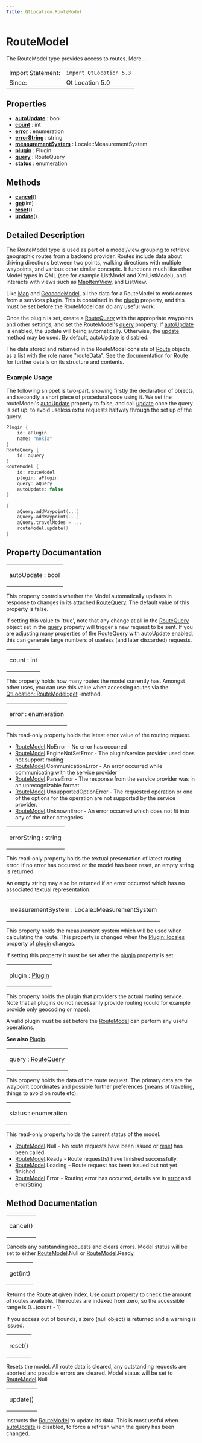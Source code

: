 ```yaml
---
Title: QtLocation.RouteModel
---
```

        
RouteModel
==========

<span class="subtitle"></span>
The RouteModel type provides access to routes. More...

|                   |                         |
|-------------------|-------------------------|
| Import Statement: | `import QtLocation 5.3` |
| Since:            | Qt Location 5.0         |

<span id="properties"></span>
Properties
----------

-   ****[autoUpdate](#autoUpdate-prop)**** : bool
-   ****[count](#count-prop)**** : int
-   ****[error](#error-prop)**** : enumeration
-   ****[errorString](#errorString-prop)**** : string
-   ****[measurementSystem](#measurementSystem-prop)**** : Locale::MeasurementSystem
-   ****[plugin](#plugin-prop)**** : Plugin
-   ****[query](#query-prop)**** : RouteQuery
-   ****[status](#status-prop)**** : enumeration

<span id="methods"></span>
Methods
-------

-   ****[cancel](#cancel-method)****()
-   ****[get](#get-method)****(int)
-   ****[reset](#reset-method)****()
-   ****[update](#update-method)****()

<span id="details"></span>
Detailed Description
--------------------

The RouteModel type is used as part of a model/view grouping to retrieve geographic routes from a backend provider. Routes include data about driving directions between two points, walking directions with multiple waypoints, and various other similar concepts. It functions much like other Model types in QML (see for example ListModel and XmlListModel), and interacts with views such as [MapItemView](../QtLocation.MapItemView.md), and ListView.

Like [Map](../QtLocation.Map.md) and [GeocodeModel](../QtLocation.GeocodeModel.md), all the data for a RouteModel to work comes from a services plugin. This is contained in the [plugin](#plugin-prop) property, and this must be set before the RouteModel can do any useful work.

Once the plugin is set, create a [RouteQuery](../QtLocation.RouteQuery.md) with the appropriate waypoints and other settings, and set the RouteModel's [query](#query-prop) property. If [autoUpdate](#autoUpdate-prop) is enabled, the update will being automatically. Otherwise, the [update](#update-method) method may be used. By default, [autoUpdate](#autoUpdate-prop) is disabled.

The data stored and returned in the RouteModel consists of [Route](../QtLocation.Route.md) objects, as a list with the role name "routeData". See the documentation for [Route](../QtLocation.Route.md) for further details on its structure and contents.

<span id="example-usage"></span>
### Example Usage

The following snippet is two-part, showing firstly the declaration of objects, and secondly a short piece of procedural code using it. We set the routeModel's [autoUpdate](#autoUpdate-prop) property to false, and call [update](#update-method) once the query is set up, to avoid useless extra requests halfway through the set up of the query.

``` cpp
Plugin {
    id: aPlugin
    name: "nokia"
}
RouteQuery {
    id: aQuery
}
RouteModel {
    id: routeModel
    plugin: aPlugin
    query: aQuery
    autoUpdate: false
}
```

``` cpp
{
    aQuery.addWaypoint(...)
    aQuery.addWaypoint(...)
    aQuery.travelModes = ...
    routeModel.update()
}
```

Property Documentation
----------------------

<table>
<colgroup>
<col width="100%" />
</colgroup>
<tbody>
<tr class="odd">
<td><p><span id="autoUpdate-prop"></span><span class="name">autoUpdate</span> : <span class="type">bool</span></p></td>
</tr>
</tbody>
</table>

This property controls whether the Model automatically updates in response to changes in its attached [RouteQuery](../QtLocation.RouteQuery.md). The default value of this property is false.

If setting this value to 'true', note that any change at all in the [RouteQuery](../QtLocation.RouteQuery.md) object set in the [query](#query-prop) property will trigger a new request to be sent. If you are adjusting many properties of the [RouteQuery](../QtLocation.RouteQuery.md) with autoUpdate enabled, this can generate large numbers of useless (and later discarded) requests.

<table>
<colgroup>
<col width="100%" />
</colgroup>
<tbody>
<tr class="odd">
<td><p><span id="count-prop"></span><span class="name">count</span> : <span class="type">int</span></p></td>
</tr>
</tbody>
</table>

This property holds how many routes the model currently has. Amongst other uses, you can use this value when accessing routes via the [QtLocation::RouteModel::get](#get-method) -method.

<table>
<colgroup>
<col width="100%" />
</colgroup>
<tbody>
<tr class="odd">
<td><p><span id="error-prop"></span><span class="name">error</span> : <span class="type">enumeration</span></p></td>
</tr>
</tbody>
</table>

This read-only property holds the latest error value of the routing request.

-   [RouteModel](index.html).NoError - No error has occurred
-   [RouteModel](index.html).EngineNotSetError - The plugin/service provider used does not support routing
-   [RouteModel](index.html).CommunicationError - An error occurred while communicating with the service provider
-   [RouteModel](index.html).ParseError - The response from the service provider was in an unrecognizable format
-   [RouteModel](index.html).UnsupportedOptionError - The requested operation or one of the options for the operation are not supported by the service provider.
-   [RouteModel](index.html).UnknownError - An error occurred which does not fit into any of the other categories

<table>
<colgroup>
<col width="100%" />
</colgroup>
<tbody>
<tr class="odd">
<td><p><span id="errorString-prop"></span><span class="name">errorString</span> : <span class="type">string</span></p></td>
</tr>
</tbody>
</table>

This read-only property holds the textual presentation of latest routing error. If no error has occurred or the model has been reset, an empty string is returned.

An empty string may also be returned if an error occurred which has no associated textual representation.

<table>
<colgroup>
<col width="100%" />
</colgroup>
<tbody>
<tr class="odd">
<td><p><span id="measurementSystem-prop"></span><span class="name">measurementSystem</span> : <span class="type">Locale::MeasurementSystem</span></p></td>
</tr>
</tbody>
</table>

This property holds the measurement system which will be used when calculating the route. This property is changed when the [Plugin::locales](../QtLocation.Plugin.md#locales-prop) property of [plugin](#plugin-prop) changes.

If setting this property it must be set after the [plugin](#plugin-prop) property is set.

<table>
<colgroup>
<col width="100%" />
</colgroup>
<tbody>
<tr class="odd">
<td><p><span id="plugin-prop"></span><span class="name">plugin</span> : <span class="type"><a href="QtLocation.Plugin.md">Plugin</a></span></p></td>
</tr>
</tbody>
</table>

This property holds the plugin that providers the actual routing service. Note that all plugins do not necessarily provide routing (could for example provide only geocoding or maps).

A valid plugin must be set before the [RouteModel](index.html) can perform any useful operations.

**See also** [Plugin](../QtLocation.Plugin.md).

<table>
<colgroup>
<col width="100%" />
</colgroup>
<tbody>
<tr class="odd">
<td><p><span id="query-prop"></span><span class="name">query</span> : <span class="type"><a href="QtLocation.RouteQuery.md">RouteQuery</a></span></p></td>
</tr>
</tbody>
</table>

This property holds the data of the route request. The primary data are the waypoint coordinates and possible further preferences (means of traveling, things to avoid on route etc).

<table>
<colgroup>
<col width="100%" />
</colgroup>
<tbody>
<tr class="odd">
<td><p><span id="status-prop"></span><span class="name">status</span> : <span class="type">enumeration</span></p></td>
</tr>
</tbody>
</table>

This read-only property holds the current status of the model.

-   [RouteModel](index.html).Null - No route requests have been issued or [reset](#reset-method) has been called.
-   [RouteModel](index.html).Ready - Route request(s) have finished successfully.
-   [RouteModel](index.html).Loading - Route request has been issued but not yet finished
-   [RouteModel](index.html).Error - Routing error has occurred, details are in [error](#error-prop) and [errorString](#errorString-prop)

Method Documentation
--------------------

<table>
<colgroup>
<col width="100%" />
</colgroup>
<tbody>
<tr class="odd">
<td><p><span id="cancel-method"></span><span class="name">cancel</span>()</p></td>
</tr>
</tbody>
</table>

Cancels any outstanding requests and clears errors. Model status will be set to either [RouteModel](index.html).Null or [RouteModel](index.html).Ready.

<table>
<colgroup>
<col width="100%" />
</colgroup>
<tbody>
<tr class="odd">
<td><p><span id="get-method"></span><span class="name">get</span>(<span class="type">int</span>)</p></td>
</tr>
</tbody>
</table>

Returns the Route at given index. Use [count](#count-prop) property to check the amount of routes available. The routes are indexed from zero, so the accessible range is 0...(count - 1).

If you access out of bounds, a zero (null object) is returned and a warning is issued.

<table>
<colgroup>
<col width="100%" />
</colgroup>
<tbody>
<tr class="odd">
<td><p><span id="reset-method"></span><span class="name">reset</span>()</p></td>
</tr>
</tbody>
</table>

Resets the model. All route data is cleared, any outstanding requests are aborted and possible errors are cleared. Model status will be set to [RouteModel](index.html).Null

<table>
<colgroup>
<col width="100%" />
</colgroup>
<tbody>
<tr class="odd">
<td><p><span id="update-method"></span><span class="name">update</span>()</p></td>
</tr>
</tbody>
</table>

Instructs the [RouteModel](index.html) to update its data. This is most useful when [autoUpdate](#autoUpdate-prop) is disabled, to force a refresh when the query has been changed.

